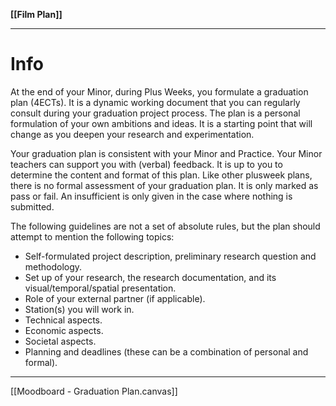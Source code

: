
**[[Film Plan]]**
___
# Info

At the end of your Minor, during Plus Weeks, you formulate a graduation plan (4ECTs). It is a dynamic working document that you can regularly consult during your graduation project process. The plan is a personal formulation of your own ambitions and ideas. It is a starting point that will change as you deepen your research and experimentation.  

Your graduation plan is consistent with your Minor and Practice. Your Minor teachers can support you with (verbal) feedback. It is up to you to determine the content and format of this plan. Like other plusweek plans, there is no formal assessment of your graduation plan. It is only marked as pass or fail. An insufficient is only given in the case where nothing is submitted.  

The following guidelines are not a set of absolute rules, but the plan should attempt to mention the following topics: 

- Self-formulated project description, preliminary research question and methodology. 
- Set up of your research, the research documentation, and its visual/temporal/spatial presentation. 
- Role of your external partner (if applicable). 
- Station(s) you will work in. 
- Technical aspects. 
- Economic aspects. 
- Societal aspects. 
- Planning and deadlines (these can be a combination of personal and formal).

___

[[Moodboard - Graduation Plan.canvas]]